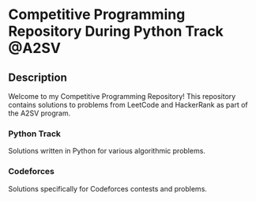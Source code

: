 # Competitive Programming Repository During Python Track @A2SV

## Description

Welcome to my Competitive Programming Repository! This repository contains solutions to problems from LeetCode and HackerRank as part of the A2SV program.


### Python Track

Solutions written in Python for various algorithmic problems.

### Codeforces

Solutions specifically for Codeforces contests and problems.
